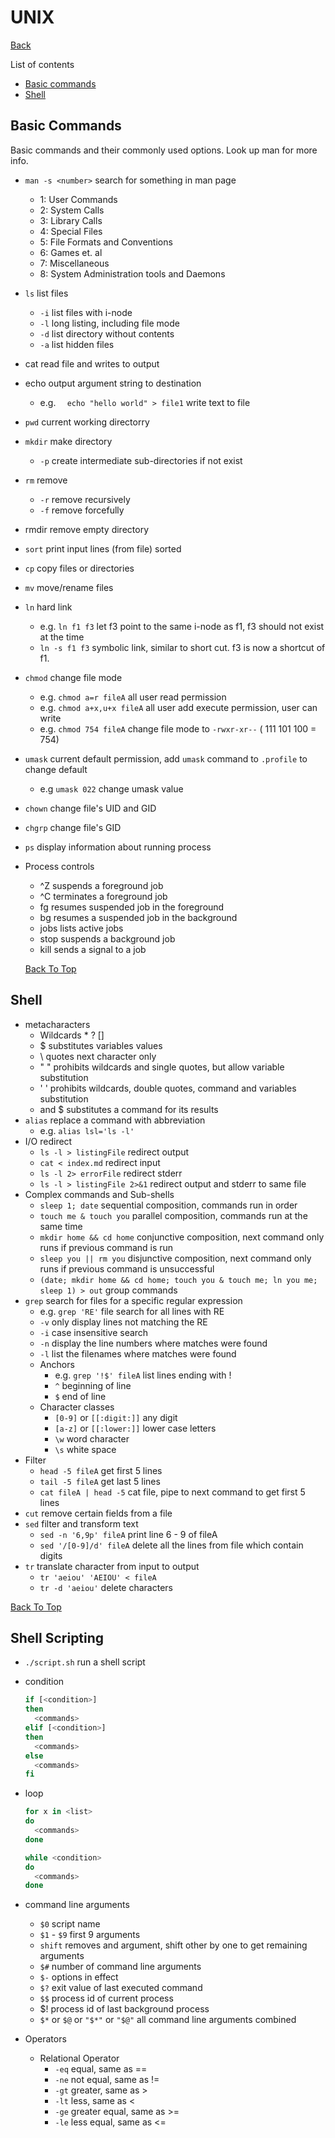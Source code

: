 # UNIX

[Back](../README.md)

List of contents

* [Basic commands](#basic-commands)
* [Shell](#shell)

## Basic Commands

Basic commands and their commonly used options. Look up man for more info.

* `man -s <number>`   search for something in man page

  * 1: User Commands
  * 2: System Calls
  * 3: Library Calls
  * 4: Special Files
  * 5: File Formats and Conventions
  * 6: Games et. al
  * 7: Miscellaneous
  * 8: System Administration tools and Daemons

* `ls`  list files

  * `-i`  list files with i-node
  * `-l`  long listing, including file mode
  * `-d`  list directory without contents
  * `-a`  list hidden files

* cat  read file and writes to output

* echo  output argument string to destination

  * e.g. `  echo "hello world" > file1`  write text to file

* `pwd`  current working directorry

* `mkdir`  make directory

  * `-p`  create intermediate sub-directories if not exist

* `rm`  remove

  * `-r`  remove recursively
  * `-f`  remove forcefully

* rmdir  remove empty directory

* `sort`  print input lines (from file) sorted

* `cp`  copy files or directories

* `mv`  move/rename files

* `ln`  hard link

  * e.g. `ln f1 f3`  let f3 point to the same i-node as f1, f3 should not exist at the time
  * `ln -s f1 f3`  symbolic link, similar to short cut. f3 is now a shortcut of f1.

* `chmod`  change file mode

  * e.g. `chmod a=r fileA`  all user read permission
  * e.g. `chmod a+x,u+x fileA`  all user add execute permission, user can write
  * e.g. `chmod 754 fileA`  change file mode to `-rwxr-xr--` ( 111  101  100 = 754)

* `umask`  current default permission, add `umask` command to `.profile` to change default

  * e.g `umask 022`  change umask value

* `chown`  change file's UID and GID

* `chgrp`  change file's GID

* `ps`  display information about running process

* Process controls

  * ^Z suspends a foreground job
  * ^C terminates a foreground job
  * fg resumes suspended job in the foreground
  * bg resumes a suspended job in the background
  * jobs lists active jobs
  * stop suspends a background job
  * kill sends a signal to a job

  [Back To Top](#unix)

## Shell

* metacharacters
  * Wildcards * ? []
  * $ substitutes variables values
  * \ quotes next character only
  * " " prohibits wildcards and single quotes, but allow variable substitution
  * ' ' prohibits wildcards, double quotes, command and variables substitution
  *   and $ substitutes a command for its results
* `alias`  replace a command with abbreviation
  * e.g. `alias lsl='ls -l'`
* I/O redirect
  * `ls -l > listingFile`  redirect output
  * `cat < index.md`  redirect input
  * `ls -l 2> errorFile`  redirect stderr
  * `ls -l > listingFile 2>&1`  redirect output and stderr to same file
* Complex commands and Sub-shells
  * `sleep 1; date`  sequential composition, commands run in order
  * `touch me & touch you`  parallel composition, commands run at the same time
  * `mkdir home && cd home`  conjunctive composition, next command only runs if previous command is run
  * `sleep you || rm you`  disjunctive composition, next command only runs if previous command is unsuccessful
  * `(date; mkdir home && cd home; touch you & touch me; ln you me; sleep 1) > out`  group commands
* `grep`  search for files for a specific regular expression
  * e.g. `grep 'RE'` file search for all lines with RE
  * `-v`  only display lines not matching the RE
  * `-i`  case insensitive search
  * `-n`  display the line numbers where matches were found
  * `-l`  list the filenames where matches were found
  * Anchors
    - e.g. `grep '!$' fileA`  list lines ending with !
    - `^`  beginning of line
    - `$`  end of line
  * Character classes
    * `[0-9]` or `[[:digit:]]`  any digit
    * `[a-z]` or `[[:lower:]]`  lower case letters
    * `\w`  word character
    * `\s`  white space
* Filter
  * `head -5 fileA`  get first 5 lines 
  * `tail -5 fileA`  get last 5 lines
  * `cat fileA | head -5`  cat file, pipe to next command to get first 5 lines
* `cut`  remove certain fields from a file
* `sed`  filter and transform text
  * `sed -n '6,9p' fileA`  print line 6 - 9 of fileA
  * `sed '/[0-9]/d' fileA`  delete all the lines from file which contain digits
* `tr`  translate character from input to output
  * `tr 'aeiou' 'AEIOU' < fileA`
  * `tr -d 'aeiou'`  delete characters

[Back To Top](#unix)

## Shell Scripting

* `./script.sh`  run a shell script

* condition

  ```sh
  if [<condition>]
  then 
  	<commands>
  elif [<condition>] 
  then 
  	<commands>
  else 
  	<commands>
  fi
  ```

* loop

  ```sh
  for x in <list>
  do
  	<commands>
  done
  ```

  ```sh
  while <condition>
  do
  	<commands>
  done
  ```

* command line arguments
  * `$0`  script name
  * `$1` - `$9`  first 9 arguments
  * `shift`  removes and argument, shift other by one to get remaining arguments
  * `$#`  number of command line arguments
  * `$-`  options in effect
  * `$?`  exit value of last executed command
  * `$$`  process id of current process
  * $!  process id of last background process
  * `$*` or `$@` or `"$*"` or `"$@"`  all command line arguments combined
* Operators
  * Relational Operator
    * `-eq`  equal, same as ==
    * `-ne`  not equal, same as !=
    * `-gt`  greater, same as >
    * `-lt`  less, same as <
    * `-ge`  greater equal, same as >=
    * `-le`  less equal, same as <=